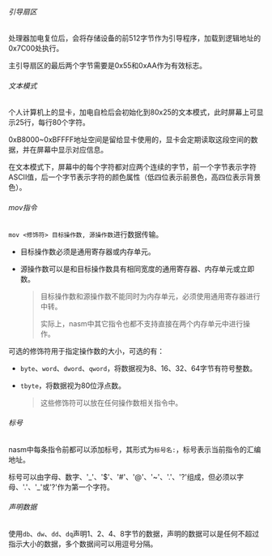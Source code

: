 ###### 引导扇区

处理器加电复位后，会将存储设备的前512字节作为引导程序，加载到逻辑地址的0x7C00处执行。

主引导扇区的最后两个字节需要是0x55和0xAA作为有效标志。

###### 文本模式

个人计算机上的显卡，加电自检后会初始化到80x25的文本模式，此时屏幕上可显示25行，每行80个字符。

0xB8000~0xBFFFF地址空间是留给显卡使用的，显卡会定期读取这段空间的数据，并在屏幕中显示对应信息。

在文本模式下，屏幕中的每个字符都对应两个连续的字节，前一个字节表示字符ASCII值，后一个字节表示字符的颜色属性（低四位表示前景色，高四位表示背景色）。

###### mov指令

`mov <修饰符> 目标操作数, 源操作数`进行数据传输。

* 目标操作数必须是通用寄存器或内存单元。

* 源操作数可以是和目标操作数具有相同宽度的通用寄存器、内存单元或立即数。

  > 目标操作数和源操作数不能同时为内存单元，必须使用通用寄存器进行中转。
  >
  > 实际上，nasm中其它指令也都不支持直接在两个内存单元中进行操作。

可选的修饰符用于指定操作数的大小，可选的有：

* `byte`、`word`、`dword`、`qword`，将数据视为8、16、32、64字节有符号整数。

* `tbyte`，将数据视为80位浮点数。

  > 这些修饰符可以放在任何操作数相关指令中。

###### 标号

nasm中每条指令前都可以添加标号，其形式为`标号名:`，标号表示当前指令的汇编地址。

标号可以由字母、数字、'\_'、'$'、'#'、'@'、'~'、'.'、'?'组成，但必须以字母、'.'、'_'或'?'作为第一个字符。

###### 声明数据

使用`db`、`dw`、`dd`、`dq`声明1、2、4、8字节的数据，声明的数据可以是任何不超过指示大小的数据，多个数据间可以用逗号分隔。


